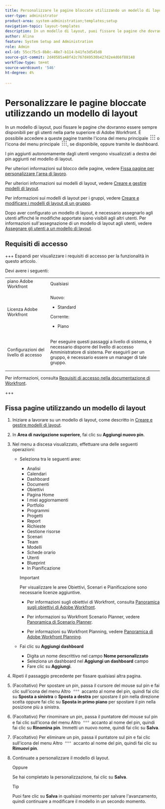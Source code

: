 ```yaml
---
title: Personalizzare le pagine bloccate utilizzando un modello di layout
user-type: administrator
product-area: system-administration;templates;setup
navigation-topic: layout-templates
description: In un modello di layout, puoi fissare le pagine che dovranno essere sempre disponibili per gli utenti nella parte superiore di Adobe Workfront. È possibile accedere a queste pagine tramite il menu principale o le dashboard.
author: Alina
feature: System Setup and Administration
role: Admin
exl-id: 55cc75c5-8b8c-48e7-b114-b41fe3d545d8
source-git-commit: 2d40585a48f42c767d49530b427d2e4d66f88148
workflow-type: tm+mt
source-wordcount: '546'
ht-degree: 4%

---
```


# Personalizzare le pagine bloccate utilizzando un modello di layout

In un modello di layout, puoi fissare le pagine che dovranno essere sempre disponibili per gli utenti nella parte superiore di Adobe Workfront. È possibile accedere a queste pagine tramite l&#39;icona del menu principale ![Main menu icon](assets/main-menu-icon.png) o l&#39;icona del menu principale ![Main menu](assets/main-menu-icon.png), se disponibile, oppure tramite le dashboard.

I pin aggiunti autonomamente dagli utenti vengono visualizzati a destra dei pin aggiunti nel modello di layout.

Per ulteriori informazioni sul blocco delle pagine, vedere [Fissa pagine per personalizzare l&#39;area di lavoro](../../../workfront-basics/the-new-workfront-experience/pin-pages.md).

Per ulteriori informazioni sui modelli di layout, vedere [Creare e gestire modelli di layout](../../../administration-and-setup/customize-workfront/use-layout-templates/create-and-manage-layout-templates.md).

Per informazioni sui modelli di layout per i gruppi, vedere [Creare e modificare i modelli di layout di un gruppo](../../../administration-and-setup/manage-groups/work-with-group-objects/create-and-modify-a-groups-layout-templates.md).

Dopo aver configurato un modello di layout, è necessario assegnarlo agli utenti affinché le modifiche apportate siano visibili agli altri utenti. Per informazioni sull&#39;assegnazione di un modello di layout agli utenti, vedere [Assegnare gli utenti a un modello di layout](../use-layout-templates/assign-users-to-layout-template.md).

## Requisiti di accesso

+++ Espandi per visualizzare i requisiti di accesso per la funzionalità in questo articolo.

Devi avere i seguenti:

<table style="table-layout:auto"> 
 <col> 
 <col> 
 <tbody> 
  <tr> 
   <td role="rowheader">piano Adobe Workfront</td> 
   <td>Qualsiasi</td> 
  </tr> 
  <tr> 
   <td role="rowheader">Licenza Adobe Workfront</td> 
   <td> 
      <p>Nuovo:</p>
         <ul>
         <li><p>Standard</p></li>
         </ul>
      <p>Corrente:</p>
         <ul>
         <li><p>Piano</p></li>
         </ul>
   </td>
  </tr> 
  <tr> 
   <td role="rowheader">Configurazioni del livello di accesso</td> 
   <td> <p>Per eseguire questi passaggi a livello di sistema, è necessario disporre del livello di accesso Amministratore di sistema.
Per eseguirli per un gruppo, è necessario essere un manager di tale gruppo.</p> </td> 
  </tr> 
 </tbody> 
</table>

Per informazioni, consulta [Requisiti di accesso nella documentazione di Workfront](/help/quicksilver/administration-and-setup/add-users/access-levels-and-object-permissions/access-level-requirements-in-documentation.md).

+++

## Fissa pagine utilizzando un modello di layout

1. Iniziare a lavorare su un modello di layout, come descritto in [Creare e gestire modelli di layout](../../../administration-and-setup/customize-workfront/use-layout-templates/create-and-manage-layout-templates.md).
1. In **Area di navigazione superiore**, fai clic su **Aggiungi nuovo pin**.

1. Nel menu a discesa visualizzato, effettuare una delle seguenti operazioni:

   * Seleziona tra le seguenti aree:

      * Analisi
      * Calendari
      * Dashboard
      * Documenti
      * Obiettivi
      * Pagina Home
      * I miei aggiornamenti
      * Portfolio
      * Programmi
      * Progetti
      * Report
      * Richieste
      * Gestione risorse
      * Scenari
      * Team
      * Modelli
      * Schede orario
      * Utenti
      * Blueprint
      * In Pianificazione

     >[!IMPORTANT]
     >
     >Per visualizzare le aree Obiettivi, Scenari e Pianificazione sono necessarie licenze aggiuntive.
     >
     >* Per informazioni sugli obiettivi di Workfront, consulta [Panoramica sugli obiettivi di Adobe Workfront](../../../workfront-goals/goal-management/wf-goals-overview.md).
     >
     >* Per informazioni su Workfront Scenario Planner, vedere [Panoramica di Scenario Planner](../../../scenario-planner/scenario-planner-overview.md).
     >
     >* Per informazioni su Workfront Planning, vedere [Panoramica di Adobe Workfront Planning](/help/quicksilver/planning/general/planning-overview.md).

   * Fai clic su **Aggiungi dashboard**
      * Digita un nome descrittivo nel campo <!--**Quick link name**-->**Nome personalizzato**
      * Seleziona un dashboard nel **Aggiungi un dashboard** campo <!-- dropdown for existing or canvas dashboard, called "Choose a dashboard" now -->
      * Fare clic su **Aggiungi**.

1. Ripeti il passaggio precedente per fissare qualsiasi altra pagina.

1. (Facoltativo) Per spostare un pin, passa il cursore del mouse sul pin e fai clic sull&#39;icona del menu Altro ![Icona Altro](assets/more-icon.png) accanto al nome del pin, quindi fai clic su **Sposta a sinistra** o **Sposta a destra** per spostare il pin nella direzione scelta oppure fai clic su **Sposta in primo piano** per spostare il pin nella posizione più a sinistra.

1. (Facoltativo) Per rinominare un pin, passa il puntatore del mouse sul pin e fai clic sull&#39;icona del menu Altro ![Icona Altro](assets/more-icon.png) accanto al nome del pin, quindi fai clic su **Rinomina pin**. Immetti un nuovo nome, quindi fai clic su **Salva**.

1. (Facoltativo) Per eliminare un pin, passa il puntatore sul pin e fai clic sull&#39;icona del menu Altro ![Icona Altro](assets/more-icon.png) accanto al nome del pin, quindi fai clic su **Rimuovi pin**.

1. Continuate a personalizzare il modello di layout.

   Oppure

   Se hai completato la personalizzazione, fai clic su **Salva**.

   >[!TIP]
   >
   >Puoi fare clic su **Salva** in qualsiasi momento per salvare l&#39;avanzamento, quindi continuare a modificare il modello in un secondo momento.
